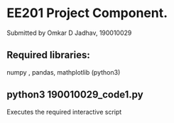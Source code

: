 # EE201 Project Component.
Submitted by Omkar D Jadhav, 190010029

## Required libraries:
numpy , pandas, mathplotlib (python3)

## python3 190010029_code1.py
Executes the required interactive script


